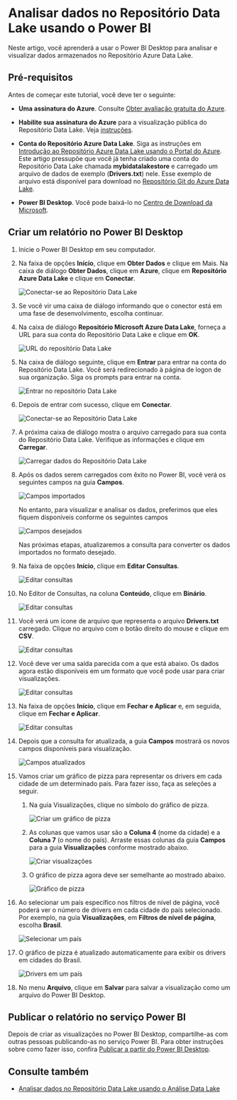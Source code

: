 <properties
   pageTitle="Analisar dados no Repositório Data Lake usando o Power BI | Azure"
   description="Usar o Power BI para analisar os dados armazenados no Repositório Azure Data Lake"
   services="data-lake-store" 
   documentationCenter=""
   authors="nitinme"
   manager="paulettm"
   editor="cgronlun"/>

<tags
   ms.service="data-lake-store"
   ms.devlang="na"
   ms.topic="article"
   ms.tgt_pltfrm="na"
   ms.workload="big-data"
   ms.date="07/18/2016"
   ms.author="nitinme"/>

# Analisar dados no Repositório Data Lake usando o Power BI

Neste artigo, você aprenderá a usar o Power BI Desktop para analisar e visualizar dados armazenados no Repositório Azure Data Lake.

## Pré-requisitos

Antes de começar este tutorial, você deve ter o seguinte:

- **Uma assinatura do Azure**. Consulte [Obter avaliação gratuita do Azure](https://azure.microsoft.com/pricing/free-trial/).

- **Habilite sua assinatura do Azure** para a visualização pública do Repositório Data Lake. Veja [instruções](data-lake-store-get-started-portal.md#signup).

- **Conta do Repositório Azure Data Lake**. Siga as instruções em [Introdução ao Repositório Azure Data Lake usando o Portal do Azure](data-lake-store-get-started-portal.md). Este artigo pressupõe que você já tenha criado uma conta do Repositório Data Lake chamada **mybidatalakestore** e carregado um arquivo de dados de exemplo (**Drivers.txt**) nele. Esse exemplo de arquivo está disponível para download no [Repositório Git do Azure Data Lake](https://github.com/Azure/usql/tree/master/Examples/Samples/Data/AmbulanceData/Drivers.txt).

- **Power BI Desktop**. Você pode baixá-lo no [Centro de Download da Microsoft](https://www.microsoft.com/pt-BR/download/details.aspx?id=45331).


## Criar um relatório no Power BI Desktop

1. Inicie o Power BI Desktop em seu computador.

2. Na faixa de opções **Início**, clique em **Obter Dados** e clique em Mais. Na caixa de diálogo **Obter Dados**, clique em **Azure**, clique em **Repositório Azure Data Lake** e clique em **Conectar**.

	![Conectar-se ao Repositório Data Lake](./media/data-lake-store-power-bi/get-data-lake-store-account.png "Conectar-se ao Repositório Data Lake")

3. Se você vir uma caixa de diálogo informando que o conector está em uma fase de desenvolvimento, escolha continuar.

4. Na caixa de diálogo **Repositório Microsoft Azure Data Lake**, forneça a URL para sua conta do Repositório Data Lake e clique em **OK**.

	![URL do repositório Data Lake](./media/data-lake-store-power-bi/get-data-lake-store-account-url.png "URL do repositório Data Lake")

5. Na caixa de diálogo seguinte, clique em **Entrar** para entrar na conta do Repositório Data Lake. Você será redirecionado à página de logon de sua organização. Siga os prompts para entrar na conta.

	![Entrar no repositório Data Lake](./media/data-lake-store-power-bi/get-data-lake-store-account-signin.png "Entrar no repositório Data Lake")

6. Depois de entrar com sucesso, clique em **Conectar**.

	![Conectar-se ao Repositório Data Lake](./media/data-lake-store-power-bi/get-data-lake-store-account-connect.png "Conectar-se ao Repositório Data Lake")

7. A próxima caixa de diálogo mostra o arquivo carregado para sua conta do Repositório Data Lake. Verifique as informações e clique em **Carregar**.

	![Carregar dados do Repositório Data Lake](./media/data-lake-store-power-bi/get-data-lake-store-account-load.png "Carregar dados do Repositório Data Lake")

8. Após os dados serem carregados com êxito no Power BI, você verá os seguintes campos na guia **Campos**.

	![Campos importados](./media/data-lake-store-power-bi/imported-fields.png "Campos importados")

	No entanto, para visualizar e analisar os dados, preferimos que eles fiquem disponíveis conforme os seguintes campos

	![Campos desejados](./media/data-lake-store-power-bi/desired-fields.png "Campos desejados")

	Nas próximas etapas, atualizaremos a consulta para converter os dados importados no formato desejado.

9. Na faixa de opções **Início**, clique em **Editar Consultas**.

	![Editar consultas](./media/data-lake-store-power-bi/edit-queries.png "Editar consultas")

10. No Editor de Consultas, na coluna **Conteúdo**, clique em **Binário**.

	![Editar consultas](./media/data-lake-store-power-bi/convert-query1.png "Editar consultas")

11. Você verá um ícone de arquivo que representa o arquivo **Drivers.txt** carregado. Clique no arquivo com o botão direito do mouse e clique em **CSV**.

	![Editar consultas](./media/data-lake-store-power-bi/convert-query2.png "Editar consultas")

12. Você deve ver uma saída parecida com a que está abaixo. Os dados agora estão disponíveis em um formato que você pode usar para criar visualizações.

	![Editar consultas](./media/data-lake-store-power-bi/convert-query3.png "Editar consultas")

13. Na faixa de opções **Início**, clique em **Fechar e Aplicar** e, em seguida, clique em **Fechar e Aplicar**.

	![Editar consultas](./media/data-lake-store-power-bi/load-edited-query.png "Editar consultas")

14. Depois que a consulta for atualizada, a guia **Campos** mostrará os novos campos disponíveis para visualização.

	![Campos atualizados](./media/data-lake-store-power-bi/updated-query-fields.png "Campos atualizados")

15. Vamos criar um gráfico de pizza para representar os drivers em cada cidade de um determinado país. Para fazer isso, faça as seleções a seguir.

	1. Na guia Visualizações, clique no símbolo do gráfico de pizza.

		![Criar um gráfico de pizza](./media/data-lake-store-power-bi/create-pie-chart.png "Criar um gráfico de pizza")

	2. As colunas que vamos usar são a **Coluna 4** (nome da cidade) e a **Coluna 7** (o nome do país). Arraste essas colunas da guia **Campos** para a guia **Visualizações** conforme mostrado abaixo.

		![Criar visualizações](./media/data-lake-store-power-bi/create-visualizations.png "Criar visualizações")

	3. O gráfico de pizza agora deve ser semelhante ao mostrado abaixo.

		![Gráfico de pizza](./media/data-lake-store-power-bi/pie-chart.png "Criar visualizações")

16. Ao selecionar um país específico nos filtros de nível de página, você poderá ver o número de drivers em cada cidade do país selecionado. Por exemplo, na guia **Visualizações**, em **Filtros de nível de página**, escolha **Brasil**.

	![Selecionar um país](./media/data-lake-store-power-bi/select-country.png "Selecionar um país")

17. O gráfico de pizza é atualizado automaticamente para exibir os drivers em cidades do Brasil.

	![Drivers em um país](./media/data-lake-store-power-bi/driver-per-country.png "Drivers por país")

18. No menu **Arquivo**, clique em **Salvar** para salvar a visualização como um arquivo do Power BI Desktop.

## Publicar o relatório no serviço Power BI

Depois de criar as visualizações no Power BI Desktop, compartilhe-as com outras pessoas publicando-as no serviço Power BI. Para obter instruções sobre como fazer isso, confira [Publicar a partir do Power BI Desktop](https://powerbi.microsoft.com/documentation/powerbi-desktop-upload-desktop-files/).

## Consulte também

* [Analisar dados no Repositório Data Lake usando o Análise Data Lake](../data-lake-analytics/data-lake-analytics-get-started-portal.md)

<!---HONumber=AcomDC_0720_2016-->